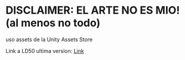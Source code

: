 # DISCLAIMER: EL ARTE NO ES MIO! (al menos no todo)

uso assets de la Unity Assets Store

Link a LD50 ultima version: [Link](https://nicoreale.github.io/Builds/LD50/Alpha%20v3/)

